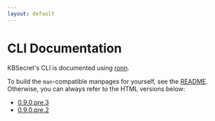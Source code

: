 ```yaml
---
layout: default
---
```


# CLI Documentation

KBSecret's CLI is documented using [ronn](https://rtomayko.github.io/ronn/ronn.1.html).

To build the `man`-compatible manpages for yourself, see the
[README](https://github.com/kbsecret/kbsecret/blob/master/README.md). Otherwise, you
can always refer to the HTML versions below:

* [0.9.0.pre.3](0.9.0.pre.3/kbsecret.1)
* [0.9.0.pre.2](0.9.0.pre.2/kbsecret.1)
